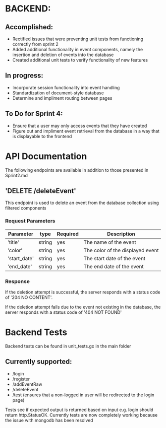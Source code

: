 # BACKEND:

## Accomplished:
- Rectified issues that were preventing unit tests from functioning correctly from sprint 2
- Added additional functionality in event components, namely the insertion and deletion of events into the database
- Created additional unit tests to verify functionality of new features
## In progress:
- Incorporate session functionality into event handling
- Standardization of document-style database
- Determine and impliment routing between pages
## To Do for Sprint 4:
- Ensure that a user may only access events that they have created
- Figure out and impliment event retrieval from the database in a way that is displayable to the frontend

# API Documentation
The following endpoints are available in addition to those presented in Sprint2.md

## 'DELETE /deleteEvent'
This endpoint is used to delete an event from the database collection using filtered components

### Request Parameters
|Parameter|type|Required|Description|
|---|---|---|---|
|'title'|string|yes|The name of the event|
|'color'|string|yes|The color of the displayed event|
|'start_date'|string|yes|The start date of the event|
|'end_date'|string|yes|The end date of the event|

### Response
If the deletion attempt is successful, the server responds with a status code of '204 NO CONTENT'.

If the deletion attempt fails due to the event not existing in the database, the server responds with a status code of '404 NOT FOUND'

# Backend Tests
Backend tests can be found in unit_tests.go in the main folder

## Currently supported:
- /login
- /register
- /addEventRaw
- /deleteEvent
- /test (ensures that a non-logged in user will be redirected to the login page)

Tests see if expected output is returned based on input e.g. login should return http.StatusOK.
Currently tests are now completely working because the issue with mongodb has been resolved
